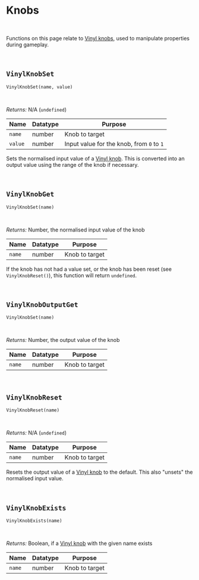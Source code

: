 # Knobs

&nbsp;

Functions on this page relate to [Vinyl knobs](Terminology), used to manipulate properties during gameplay.

&nbsp;

## `VinylKnobSet`

`VinylKnobSet(name, value)`

&nbsp;

*Returns:* N/A (`undefined`)

|Name   |Datatype|Purpose                                  |
|-------|--------|-----------------------------------------|
|`name` |number  |Knob to target                           |
|`value`|number  |Input value for the knob, from `0` to `1`|

Sets the normalised input value of a [Vinyl knob](Terminology). This is converted into an output value using the range of the knob if necessary.

&nbsp;

## `VinylKnobGet`

`VinylKnobSet(name)`

&nbsp;

*Returns:* Number, the normalised input value of the knob

|Name  |Datatype|Purpose       |
|------|--------|--------------|
|`name`|number  |Knob to target|

If the knob has not had a value set, or the knob has been reset (see `VinylKnobReset()`), this function will return `undefined`.

&nbsp;

## `VinylKnobOutputGet`

`VinylKnobSet(name)`

&nbsp;

*Returns:* Number, the output value of the knob

|Name  |Datatype|Purpose       |
|------|--------|--------------|
|`name`|number  |Knob to target|

&nbsp;

## `VinylKnobReset`

`VinylKnobReset(name)`

&nbsp;

*Returns:* N/A (`undefined`)

|Name  |Datatype|Purpose       |
|------|--------|--------------|
|`name`|number  |Knob to target|

Resets the output value of a [Vinyl knob](Terminology) to the default. This also "unsets" the normalised input value.

&nbsp;

## `VinylKnobExists`

`VinylKnobExists(name)`

&nbsp;

*Returns:* Boolean, if a [Vinyl knob](Terminology) with the given name exists

|Name  |Datatype|Purpose       |
|------|--------|--------------|
|`name`|number  |Knob to target|